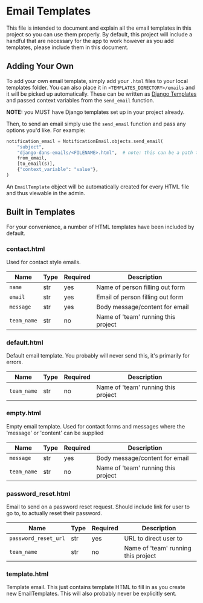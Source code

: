 # Email Templates

This file is intended to document and explain all the email templates in this project so you can use them properly. By default, this project will include a handful that are necessary for the app to
work however as you add templates, please include them in this document.

## Adding Your Own

To add your own email template, simply add your `.html` files to your local templates folder. You can also place it in `<TEMPLATES_DIRECTORY>/emails` and it will be picked up automatically. These can be written as [Django Templates](https://docs.djangoproject.com/en/3.2/ref/templates/language/) and passed context variables from the `send_email` function.

**NOTE:** you MUST have Django templates set up in your project already.

Then, to send an email simply use the `send_email` function and pass any options you'd like. For example:

```python
notification_email = NotificationEmail.objects.send_email(
    "subject",
    "django-dans-emails/<FILENAME>.html",  # note: this can be a path to your local template
    from_email,
    [to_email(s)],
    {"context_variable": "value"},
)
```

An `EmailTemplate` object will be automatically created for every HTML file and thus viewable in the admin.

## Built in Templates

For your convenience, a number of HTML templates have been included by default.

### contact.html

Used for contact style emails.

| Name        | Type | Required | Description                         |
|-------------|------|----------|-------------------------------------|
| `name`      | str  | yes      | Name of person filling out form     |
| `email`     | str  | yes      | Email of person filling out form    |
| `message`   | str  | yes      | Body message/content for email      |
| `team_name` | str  | no       | Name of 'team' running this project |

### default.html

Default email template. You probably will never send this, it's primarily for errors.

| Name        | Type | Required | Description                         |
|-------------|------|----------|-------------------------------------|
| `team_name` | str  | no       | Name of 'team' running this project |

### empty.html

Empty email template. Used for contact forms and messages where the 'message' or 'content' can be supplied

| Name        | Type | Required | Description                         |
|-------------|------|----------|-------------------------------------|
| `message`   | str  | yes      | Body message/content for email      |
| `team_name` | str  | no       | Name of 'team' running this project |

### password_reset.html

Email to send on a password reset request. Should include link for user to go to, to actually reset their password.

| Name                 | Type | Required | Description                         |
|----------------------|------|----------|-------------------------------------|
| `password_reset_url` | str  | yes      | URL to direct user to               |
| `team_name`          | str  | no       | Name of 'team' running this project |

### template.html

Template email. This just contains template HTML to fill in as you create new EmailTemplates. This will also probably never be explicitly sent.


